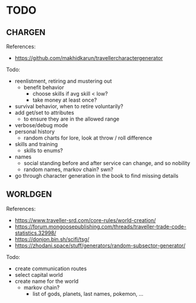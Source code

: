 # TODO

## CHARGEN

References:

- https://github.com/makhidkarun/travellercharactergenerator

Todo:

- reenlistment, retiring and mustering out
  - benefit behavior
    - choose skills if avg skill < low?
    - take money at least once?
- survival behavior, when to retire voluntarily?
- add get/set to attributes
  - to ensure they are in the allowed range
- verbose/debug mode
- personal history
  - random charts for lore, look at throw / roll difference
- skills and training
  - skills to enums?
- names
  - social standing before and after service can change, and so nobility
  - random names, markov chain? swn?
- go through character generation in the book to find missing details

## WORLDGEN

References:

- https://www.traveller-srd.com/core-rules/world-creation/
- https://forum.mongoosepublishing.com/threads/traveller-trade-code-statistics.32998/
- https://donjon.bin.sh/scifi/tsg/
- https://zhodani.space/stuff/generators/random-subsector-generator/

Todo:

- create communication routes
- select capital world
- create name for the world
  - markov chain?
    - list of gods, planets, last names, pokemon, ...
